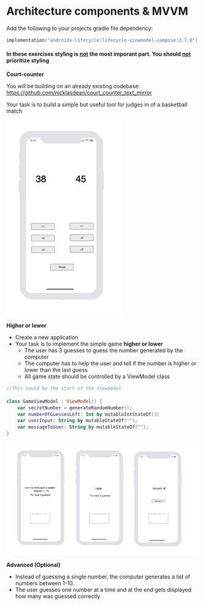 # Architecture components & MVVM

Add the following to your projects gradle file dependency: 

```kotlin
implementation("androidx.lifecycle:lifecycle-viewmodel-compose:2.7.0")
```



#### In these exercises styling is <u>not</u> the most imporant part. You should <u>not</u> prioritize styling 



**Court-counter**

You will be building on an already existing codebase: https://github.com/nicklasdean/court_counter_text_mirror

Your task is to build a simple but useful tool for judges in of a basketball match

<img src="assets/image-20240311123349284.png" alt="image-20240311123349284" style="zoom:50%;" />

**Higher or lower**

- Create a new application
- Your task is to implement the simple game **higher or lower**
  - The user has 3 guesses to guess the number generated by the computer
  - The computer has to help the user and tell if the number is higher or lower than the last guess
  - All game state should be controlled by a ViewModel class



```kotlin
//This could be the start of the viewmodel

class GameViewModel : ViewModel() {
    var secretNumber = generateRandomNumber();
    var numberOfGuessesLeft: Int by mutableIntStateOf(3)
    var userInput: String by mutableStateOf("");
    var messageToUser: String by mutableStateOf("");
}
```

![image-20240311122450605](assets/image-20240311122450605.png)

**Advanced (Optional)**

- Instead of guessing a single number, the computer generates a list of numbers between 1-10.
- The user guesses one number at a time and at the end gets displayed how many was guessed correctly